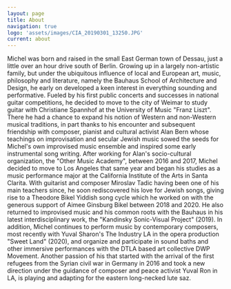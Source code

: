 ```yaml
---
layout: page
title: About
navigation: true
logo: 'assets/images/CIA_20190301_13250.JPG'
current: about
---
```


Michel was born and raised in the small East German town of Dessau, just a little over an hour drive south of Berlin. Growing up in a largely non-artistic family, but under the ubiquitous influence of local and European art, music, philosophy and literature, namely the Bauhaus School of Architecture and Design, he early on developed a keen interest in everything sounding and performative. Fueled by his first public concerts and successes in national guitar competitions, he decided to move to the city of Weimar to study guitar with Christiane Spannhof at the University of Music "Franz Liszt". There he had a chance to expand his notion of Western and non-Western musical traditions, in part thanks to his encounter and subsequent friendship with composer, pianist and cultural activist Alan Bern whose teachings on improvisation and secular Jewish music sowed the seeds for Michel's own improvised music ensemble and inspired some early instrumental song writing. After working for Alan's socio-cultural organization, the "Other Music Academy", between 2016 and 2017, Michel decided to move to Los Angeles that same year and began his studies as a music performance major at the California Institute of the Arts in Santa Clarita. With guitarist and composer Miroslav Tadic having been one of his main teachers since, he soon rediscovered his love for Jewish songs, giving rise to a Theodore Bikel Yiddish song cycle which he worked on with the generous support of Aimee Ginsburg Bikel between 2018 and 2020. He also returned to improvised music and his common roots with the Bauhaus in his latest interdisciplinary work, the "Kandinsky Sonic-Visual Project" (2019). In addition, Michel continues to perform music by contemporary composers, most recently with Yuval Sharon's The Industry LA in the opera production "Sweet Land" (2020), and organize and participate in sound baths and other immersive performances with the DTLA based art collective DWP Movement. Another passion of his that started with the arrival of the first refugees from the Syrian civil war in Germany in 2016 and took a new direction under the guidance of composer and peace activist Yuval Ron in LA, is playing and adapting for the eastern long-necked lute saz.

